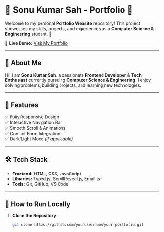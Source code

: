 # 🌟 Sonu Kumar Sah - Portfolio 🌟

Welcome to my personal **Portfolio Website** repository! This project showcases my skills, projects, and experiences as a **Computer Science & Engineering** student. 🚀  

🔗 **Live Demo:** [Visit My Portfolio]( https://sonukumar112.github.io/Portfolio/)

--- 

## 📜 **About Me**
Hi! I am **Sonu Kumar Sah**, a passionate **Frontend Developer** & **Tech Enthusiast** currently pursuing **Computer Science & Engineering**. I enjoy solving problems, building projects, and learning new technologies.  

---
 
## 🎨 **Features**
✅ Fully Responsive Design  
✅ Interactive Navigation Bar  
✅ Smooth Scroll & Animations  
✅ Contact Form Integration  
✅ Dark/Light Mode *(if applicable)*  

---

## 🛠️ **Tech Stack**
- **Frontend:** HTML, CSS, JavaScript  
- **Libraries:** Typed.js, ScrollReveal.js, Email.js  
- **Tools:** Git, GitHub, VS Code  

---

## 🚀 **How to Run Locally**
1. **Clone the Repository**
   ```sh
   git clone https://github.com/yourusername/your-portfolio.git
